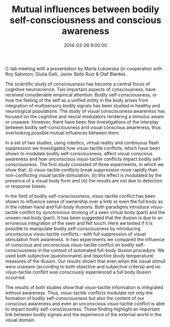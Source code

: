 ﻿---
layout: post
title:  "Mutual influences between bodily self-consciousness and conscious awareness"
date:   2014-03-26 9:00:00
image: /images/1.jpg
---

C-lab meeting with a presentation by Marta Łukowska (in cooperation with Roy Salomon, Giulia Galli, Javier Bello Ruiz & Olaf Blanke).

The scientific study of consciousness has become a central focus of cognitive neuroscience. Two important aspects of consciousness, have received considerable empirical attention. Bodily self-consciousness, or how the feeling of the self as a unified entity in the body arises from integration of multisensory bodily signals has been studied in healthy and neurological populations. The study of visual consciousness awareness has focused on the cognitive and neural modulators rendering a stimulus aware or unaware. However, there have been few investigations of the interplay between bodily self-consciousness and visual conscious awareness, thus overlooking possible mutual influences between them.

In a set of two studies, using robotics, virtual reality and continuous flash suppression we investigated how visuo-tactile conflicts, which have been shown to modulate bodily self-consciousness, affect visual conscious awareness and how unconscious visuo-tactile conflicts impact bodily self-consciousness. The first study consisted of three experiments, in which we show that: (i) visuo-tactile conflicts break suppression more rapidly than non-conflicting visual tactile stimulation; (ii) this effect is modulated by the presence of a visual body form and (iii) the results are not due to detection or response biases.

In the field of bodily self-consciousness, visuo-tactile conflict has been shown to influence sense of ownership over a limb or even the full body as in the rubber-hand and full-body illusions. Both paradigms introduce visuo-tactile conflict by synchronous stroking of a seen virtual body (part) and the unseen real body (part). It has been suggested that the illusion is due to an erroneous integration of the seen and felt touch. Here we tested if it is possible to manipulate bodily self-consciousness by introducing unconscious visuo-tactile conflicts – with full suppression of visual stimulation from awareness. In two experiments we compared the influence of conscious and unconscious visuo-tactile conflict on bodily self-consciousness in the context of automated full-body illusion procedure. We used both subjective (questionnaire) and objective (body temperature) measures of the illusion. Our results shown that even when the visual stimuli were unaware (according to both objective and subjective criteria) and no visuo-tactile conflict was consciously experienced a full body illusion occurred.

The results of both studies show that visuo-tactile information is integrated without awareness. Thus, visuo-tactile conflicts modulate not only the formation of bodily self-consciousness but also the content of our conscious awareness and even an unconscious visuo-tactile conflict is able to impact bodily self-consciousness. These finding highlight an important link between bodily signals and the experience of the external world in the visual domain.
